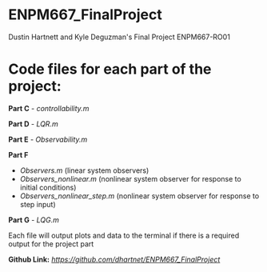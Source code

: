 # ENPM667_FinalProject

Dustin Hartnett and Kyle Deguzman's Final Project
ENPM667-RO01

# Code files for each part of the project:

**Part C** - *controllability.m*

**Part D** - *LQR.m*

**Part E** - *Observability.m*

**Part F** 
- *Observers.m* (linear system observers)
- *Observers_nonlinear.m* (nonlinear system observer for response to initial conditions)
- *Observers_nonlinear_step.m* (nonlinear system observer for response to step input)

**Part G** - *LQG.m*

Each file will output plots and data to the terminal if there is a required output for the project part

**Github Link:** *https://github.com/dhartnet/ENPM667_FinalProject*
